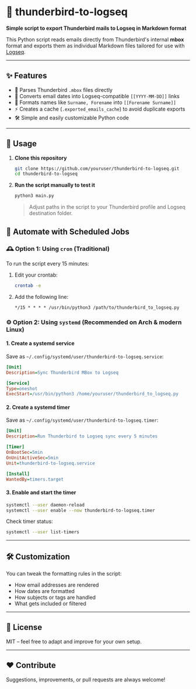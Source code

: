 # 📨 thunderbird-to-logseq

**Simple script to export Thunderbird mails to Logseq in Markdown format**

This Python script reads emails directly from Thunderbird's internal **mbox** format and exports them as individual Markdown files tailored for use with [Logseq](https://logseq.com).

---

## ✨ Features

- 📁 Parses Thunderbird `.mbox` files directly
- 📅 Converts email dates into Logseq-compatible `[[YYYY-MM-DD]]` links
- 🧠 Formats names like `Surname, Forename` into `[[Forename Surname]]`
- ⚡ Creates a cache (`.exported_emails_cache`) to avoid duplicate exports
- 🛠️ Simple and easily customizable Python code

---

## 🚀 Usage

1. **Clone this repository**
   ```bash
   git clone https://github.com/youruser/thunderbird-to-logseq.git
   cd thunderbird-to-logseq
   ```

2. **Run the script manually to test it**

   ```bash
   python3 main.py
   ```

   > Adjust paths in the script to your Thunderbird profile and Logseq destination folder.

## 🔁 Automate with Scheduled Jobs

### 🕰️ Option 1: Using `cron` (Traditional)

To run the script every 15 minutes:

1. Edit your crontab:

   ```bash
   crontab -e
   ```

2. Add the following line:

   ```cron
   */15 * * * * /usr/bin/python3 /path/to/thunderbird_to_logseq.py
   ```
### ⚙️ Option 2: Using `systemd` (Recommended on Arch & modern Linux)

#### 1. Create a systemd service

Save as `~/.config/systemd/user/thunderbird-to-logseq.service`:

```ini
[Unit]
Description=Sync Thunderbird MBox to Logseq

[Service]
Type=oneshot
ExecStart=/usr/bin/python3 /home/youruser/thunderbird_to_logseq.py
```

#### 2. Create a systemd timer

Save as `~/.config/systemd/user/thunderbird-to-logseq.timer`:

```ini
[Unit]
Description=Run Thunderbird to Logseq sync every 5 minutes

[Timer]
OnBootSec=5min
OnUnitActiveSec=5min
Unit=thunderbird-to-logseq.service

[Install]
WantedBy=timers.target
```

#### 3. Enable and start the timer

```bash
systemctl --user daemon-reload
systemctl --user enable --now thunderbird-to-logseq.timer
```

Check timer status:

```bash
systemctl --user list-timers
```

---

## 🛠 Customization

You can tweak the formatting rules in the script:

* How email addresses are rendered
* How dates are formatted
* How subjects or tags are handled
* What gets included or filtered

---

## 📄 License

MIT – feel free to adapt and improve for your own setup.

---

## ❤️ Contribute

Suggestions, improvements, or pull requests are always welcome!

```
